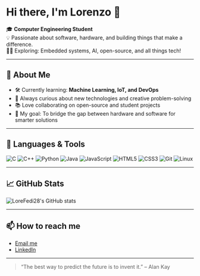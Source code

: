 <!--
**LoreFedi28/LoreFedi28** is a ✨ _special_ ✨ repository because its `README.md` (this file) appears on your GitHub profile.
-->

# Hi there, I'm Lorenzo 👋

🎓 **Computer Engineering Student**  
💡 Passionate about software, hardware, and building things that make a difference.  
👨‍💻 Exploring: Embedded systems, AI, open-source, and all things tech!

---

## 🚀 About Me

- 🛠️ Currently learning: <b>Machine Learning, IoT, and DevOps</b>
- 🌱 Always curious about new technologies and creative problem-solving
- 📚 Love collaborating on open-source and student projects
- 🎯 My goal: To bridge the gap between hardware and software for smarter solutions

---

## 🧰 Languages & Tools

![C](https://img.shields.io/badge/C-00599C?style=flat&logo=c&logoColor=white)
![C++](https://img.shields.io/badge/C++-00599C?style=flat&logo=cplusplus&logoColor=white)
![Python](https://img.shields.io/badge/Python-3776AB?style=flat&logo=python&logoColor=white)
![Java](https://img.shields.io/badge/Java-007396?style=flat&logo=java&logoColor=white)
![JavaScript](https://img.shields.io/badge/JavaScript-F7DF1E?style=flat&logo=javascript&logoColor=black)
![HTML5](https://img.shields.io/badge/HTML5-E34F26?style=flat&logo=html5&logoColor=white)
![CSS3](https://img.shields.io/badge/CSS3-1572B6?style=flat&logo=css3&logoColor=white)
![Git](https://img.shields.io/badge/Git-F05032?style=flat&logo=git&logoColor=white)
![Linux](https://img.shields.io/badge/Linux-FCC624?style=flat&logo=linux&logoColor=black)

---

## 📈 GitHub Stats

![LoreFedi28's GitHub stats](https://github-readme-stats.vercel.app/api?username=LoreFedi28&show_icons=true&theme=tokyonight)

---

## 📫 How to reach me

- <a href="mailto:fedilorenzogm@gmail.com">Email me</a>
- <a href="https://www.linkedin.com/in/lorenzo-fedi-822622258/">LinkedIn</a>

---

> “The best way to predict the future is to invent it.” – Alan Kay
